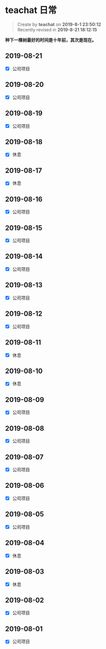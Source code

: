 teachat 日常
===

> Create by **teachat** on **2019-8-1 23:50:12**  
> Recently revised in **2019-8-21 18:12:15**

**种下一棵树最好的时间是十年前，其次是现在。**

## 2019-08-21

- [x] 公司项目
  
## 2019-08-20

- [x] 公司项目
  
## 2019-08-19

- [x] 公司项目

## 2019-08-18

- [x] 休息

## 2019-08-17

- [x] 休息

## 2019-08-16

- [x] 公司项目
  
## 2019-08-15

- [x] 公司项目

## 2019-08-14

- [x] 公司项目

## 2019-08-13

- [x] 公司项目

## 2019-08-12

- [x] 公司项目

## 2019-08-11

- [x] 休息

## 2019-08-10

- [x] 休息

## 2019-08-09

- [x] 公司项目

## 2019-08-08

- [x] 公司项目

## 2019-08-07

- [x] 公司项目

## 2019-08-06

- [x] 公司项目

## 2019-08-05

- [x] 公司项目

## 2019-08-04

- [x] 休息

## 2019-08-03

- [x] 休息

## 2019-08-02

- [x] 公司项目

## 2019-08-01

- [x] 公司项目






